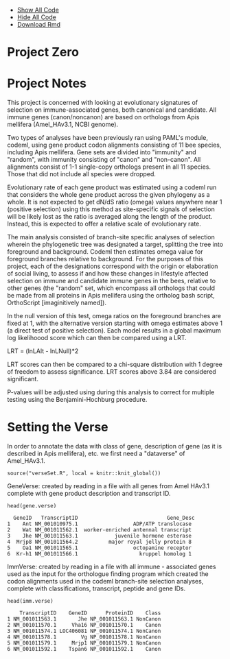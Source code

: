 * [Show All Code](#)
* [Hide All Code](#)
* [Download Rmd](#)

# Project Zero

# Project Notes

This project is concerned with looking at evolutionary signatures of selection on immune-associated genes, both canonical and candidate. All immune genes (canon/noncanon) are based on orthologs from Apis mellifera (Amel_HAv3.1, NCBI genome).

Two types of analyses have been previously ran using PAML's module, codeml, using gene product codon alignments consisting of 11 bee species, including Apis mellifera. Gene sets are divided into "immunity" and "random", with immunity consisting of "canon" and "non-canon". All alignments consist of 1-1 single-copy orthologs present in all 11 species. Those that did not include all species were dropped.

Evolutionary rate of each gene product was estimated using a codeml run that considers the whole gene product across the given phylogeny as a whole. It is not expected to get dN/dS ratio (omega) values anywhere near 1 (positive selection) using this method as site-specific signals of selection will be likely lost as the ratio is averaged along the length of the product. Instead, this is expected to offer a relative scale of evolutionary rate.

The main analysis consisted of branch-site specific analyses of selection wherein the phylogenetic tree was designated a target, splitting the tree into foreground and background. Codeml then estimates omega value for foreground branches relative to background. For the purposes of this project, each of the designations correspond with the origin or elaboration of social living, to assess if and how these changes in lifestyle affected selection on immune and candidate immune genes in the bees, relative to other genes (the "random" set, which encompass all orthologs that could be made from all proteins in Apis mellifera using the ortholog bash script, OrthoScript [imaginitively named]).

In the null version of this test, omega ratios on the foreground branches are fixed at 1, with the alternative version starting with omega estimates above 1 (a direct test of positive selection). Each model results in a global maximum log likelihoood score which can then be compared using a LRT.

LRT = (lnLAlt - lnLNull)*2

LRT scores can then be compared to a chi-square distribution with 1 degree of freedom to assess significance. LRT scores above 3.84 are considered significant.

P-values will be adjusted using during this analysis to correct for multiple testing using the Benjamini-Hochburg procedure.

# Setting the Verse

In order to annotate the data with class of gene, description of gene (as it is described in Apis mellifera), etc. we first need a "dataverse" of Amel_HAv3.1.

```
source("verseSet.R", local = knitr::knit_global())
```

GeneVerse: created by reading in a file with all genes from Amel HAv3.1 complete with gene product description and transcript ID.

```
head(gene.verse)
```

```
  GeneID   TranscriptID                             Gene_Desc
1    Ant NM_001010975.1                  ADP/ATP translocase
2    Wat NM_001011562.1  worker-enriched antennal transcript
3    Jhe NM_001011563.1            juvenile hormone esterase
4  Mrjp8 NM_001011564.2          major royal jelly protein 8
5    Oa1 NM_001011565.1                  octopamine receptor
6  Kr-h1 NM_001011566.1                    kruppel homolog 1
```

ImmVerse: created by reading in a file with all immune - associated genes used as the input for the orthologue finding program which created the codon alignments used in the codeml branch-site selection analyses, complete with classifications, transcript, peptide and gene IDs.

```
head(imm.verse)
```

```
    TranscriptID    GeneID      ProteinID    Class
1 NM_001011563.1       Jhe NP_001011563.1 NonCanon
2 NM_001011570.1     Vha16 NP_001011570.1    Canon
3 NM_001011574.1 LOC406081 NP_001011574.1 NonCanon
4 NM_001011578.1        Vg NP_001011578.1 NonCanon
5 NM_001011579.1     Mrjp1 NP_001011579.1 NonCanon
6 NM_001011592.1    Tspan6 NP_001011592.1    Canon
```

